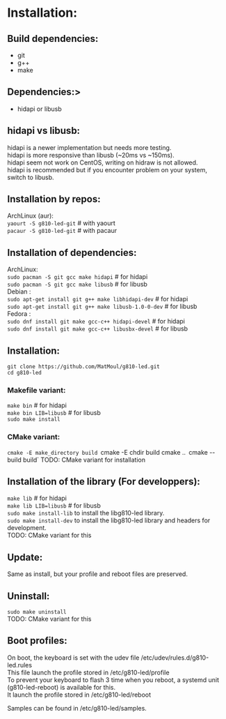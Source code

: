 # Installation: 

## Build dependencies:
* git
* g++
* make

## Dependencies:>
* hidapi or libusb

## hidapi vs libusb:
hidapi is a newer implementation but needs more testing.</br>
hidapi is more responsive than libusb (~20ms vs ~150ms).</br>
hidapi seem not work on CentOS, writing on hidraw is not allowed.</br>
hidapi is recommended but if you encounter problem on your system, switch to libusb.</br>


## Installation by repos:
ArchLinux (aur):</br>
`yaourt -S g810-led-git` # with yaourt</br>
`pacaur -S g810-led-git` # with pacaur</br>


## Installation of dependencies:
ArchLinux:</br>
`sudo pacman -S git gcc make hidapi` # for hidapi</br>
`sudo pacman -S git gcc make libusb` # for libusb</br>
Debian :</br>
`sudo apt-get install git g++ make libhidapi-dev` # for hidapi</br>
`sudo apt-get install git g++ make libusb-1.0-0-dev` # for libusb</br>
Fedora :</br>
`sudo dnf install git make gcc-c++ hidapi-devel` # for hidapi</br>
`sudo dnf install git make gcc-c++ libusbx-devel` # for libusb</br>

## Installation:
`git clone https://github.com/MatMoul/g810-led.git`</br>
`cd g810-led`</br>
### Makefile variant:
`make bin` # for hidapi</br>
`make bin LIB=libusb` # for libusb</br>
`sudo make install`</br>
### CMake variant:
`cmake -E make_directory build
`cmake -E chdir build cmake ..`
`cmake --build build`
TODO: CMake variant for installation

## Installation of the library (For developpers):
`make lib` # for hidapi</br>
`make lib LIB=libusb` # for libusb</br>
`sudo make install-lib` to install the libg810-led library.</br>
`sudo make install-dev` to install the libg810-led library and headers for development.</br>
TODO: CMake variant for this 

## Update:
Same as install, but your profile and reboot files are preserved.</br>

## Uninstall:
`sudo make uninstall`</br>
TODO: CMake variant for this 

## Boot profiles:
On boot, the keyboard is set with the udev file /etc/udev/rules.d/g810-led.rules</br>
This file launch the profile stored in /etc/g810-led/profile</br>
To prevent your keyboard to flash 3 time when you reboot, a systemd unit (g810-led-reboot) is available for this.</br>
It launch the profile stored in /etc/g810-led/reboot</br>

Samples can be found in /etc/g810-led/samples.</br>
